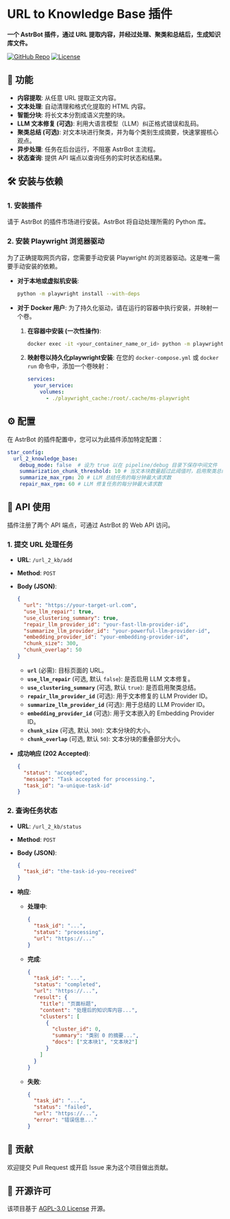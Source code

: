 # URL to Knowledge Base 插件

**一个 AstrBot 插件，通过 URL 提取内容，并经过处理、聚类和总结后，生成知识库文件。**

[![GitHub Repo](https://img.shields.io/badge/GitHub-Repo-blue?logo=github)](https://github.com/RC-CHN/astrbot_plugin_url_2_knowledge_base)
[![License](https://img.shields.io/github/license/RC-CHN/astrbot_plugin_url_2_knowledge_base)](LICENSE)

## 🚀 功能

- **内容提取**: 从任意 URL 提取正文内容。
- **文本处理**: 自动清理和格式化提取的 HTML 内容。
- **智能分块**: 将长文本分割成语义完整的块。
- **LLM 文本修复 (可选)**: 利用大语言模型（LLM）纠正格式错误和乱码。
- **聚类总结 (可选)**: 对文本块进行聚类，并为每个类别生成摘要，快速掌握核心观点。
- **异步处理**: 任务在后台运行，不阻塞 AstrBot 主流程。
- **状态查询**: 提供 API 端点以查询任务的实时状态和结果。

## 🛠️ 安装与依赖

### 1. 安装插件

请于 AstrBot 的插件市场进行安装。AstrBot 将自动处理所需的 Python 库。

### 2. 安装 Playwright 浏览器驱动

为了正确提取网页内容，您需要手动安装 Playwright 的浏览器驱动。这是唯一需要手动安装的依赖。

- **对于本地或虚拟机安装**:
  ```bash
  python -m playwright install --with-deps
  ```

- **对于 Docker 用户**:
  为了持久化驱动，请在运行的容器中执行安装，并映射一个卷。

  1.  **在容器中安装 (一次性操作)**:
      ```bash
      docker exec -it <your_container_name_or_id> python -m playwright install --with-deps
      ```
  2.  **映射卷以持久化playwright安装**:
      在您的 `docker-compose.yml` 或 `docker run` 命令中，添加一个卷映射：
      ```yaml
      services:
        your_service:
          volumes:
            - ./playwright_cache:/root/.cache/ms-playwright
      ```

## ⚙️ 配置

在 AstrBot 的插件配置中，您可以为此插件添加特定配置：

```yaml
star_config:
  url_2_knowledge_base:
    debug_mode: false  # 设为 true 以在 pipeline/debug 目录下保存中间文件
    summarization_chunk_threshold: 10 # 当文本块数量超过此阈值时，启用聚类总结
    summarize_max_rpm: 20 # LLM 总结任务的每分钟最大请求数
    repair_max_rpm: 60 # LLM 修复任务的每分钟最大请求数
```

## 🔌 API 使用

插件注册了两个 API 端点，可通过 AstrBot 的 Web API 访问。

### 1. 提交 URL 处理任务

- **URL**: `/url_2_kb/add`
- **Method**: `POST`
- **Body (JSON)**:
  ```json
  {
    "url": "https://your-target-url.com",
    "use_llm_repair": true,
    "use_clustering_summary": true,
    "repair_llm_provider_id": "your-fast-llm-provider-id",
    "summarize_llm_provider_id": "your-powerful-llm-provider-id",
    "embedding_provider_id": "your-embedding-provider-id",
    "chunk_size": 300,
    "chunk_overlap": 50
  }
  ```
  - **`url`** (必需): 目标页面的 URL。
  - **`use_llm_repair`** (可选, 默认 `false`): 是否启用 LLM 文本修复。
  - **`use_clustering_summary`** (可选, 默认 `true`): 是否启用聚类总结。
  - **`repair_llm_provider_id`** (可选): 用于文本修复的 LLM Provider ID。
  - **`summarize_llm_provider_id`** (可选): 用于总结的 LLM Provider ID。
  - **`embedding_provider_id`** (可选): 用于文本嵌入的 Embedding Provider ID。
  - **`chunk_size`** (可选, 默认 `300`): 文本分块的大小。
  - **`chunk_overlap`** (可选, 默认 `50`): 文本分块的重叠部分大小。

- **成功响应 (202 Accepted)**:
  ```json
  {
    "status": "accepted",
    "message": "Task accepted for processing.",
    "task_id": "a-unique-task-id"
  }
  ```

### 2. 查询任务状态

- **URL**: `/url_2_kb/status`
- **Method**: `POST`
- **Body (JSON)**:
  ```json
  {
    "task_id": "the-task-id-you-received"
  }
  ```

- **响应**:
  - **处理中**:
    ```json
    {
      "task_id": "...",
      "status": "processing",
      "url": "https://..."
    }
    ```
  - **完成**:
    ```json
    {
      "task_id": "...",
      "status": "completed",
      "url": "https://...",
      "result": {
        "title": "页面标题",
        "content": "处理后的知识库内容...",
        "clusters": [
          {
            "cluster_id": 0,
            "summary": "类别 0 的摘要...",
            "docs": ["文本块1", "文本块2"]
          }
        ]
      }
    }
    ```
  - **失败**:
    ```json
    {
      "task_id": "...",
      "status": "failed",
      "url": "https://...",
      "error": "错误信息..."
    }
    ```

## 🤝 贡献

欢迎提交 Pull Request 或开启 Issue 来为这个项目做出贡献。

## 📄 开源许可

该项目基于 [AGPL-3.0 License](LICENSE) 开源。
